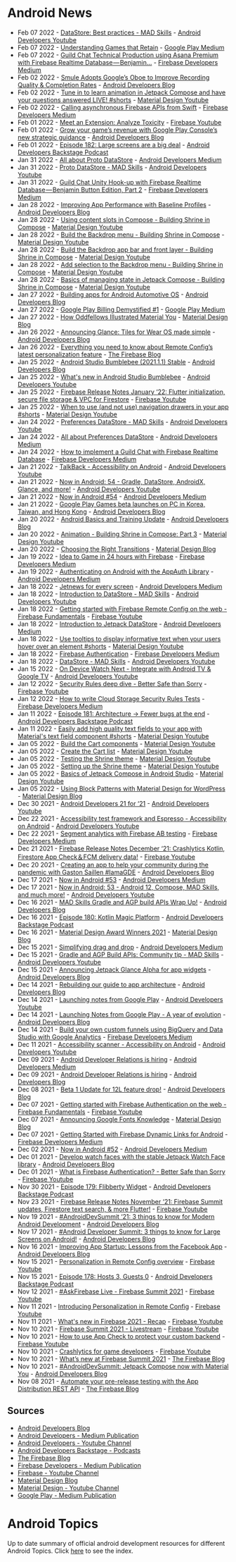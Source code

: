 # Android News

<!-- NEWS:START -->
- Feb 07 2022 - [DataStore: Best practices - MAD Skills](https://www.youtube.com/watch?v=S10ci36lBJ4) - [Android Developers Youtube](https://www.youtube.com/c/AndroidDevelopers)
- Feb 07 2022 - [Understanding Games that Retain](https://medium.com/googleplaydev/understanding-games-that-retain-1847b16c86a7?source=rss----1f8baa23933d---4) - [Google Play Medium](https://medium.com/googleplaydev)
- Feb 07 2022 - [Guild Chat Technical Production using Asana Premium with Firebase Realtime Database — Benjamin…](https://medium.com/firebase-developers/guild-chat-technical-production-using-asana-premium-with-firebase-realtime-database-benjamin-d069beb507b9?source=rss----8e8b7dc6774d---4) - [Firebase Developers Medium](https://medium.com/firebase-developers)
- Feb 02 2022 - [Smule Adopts Google’s Oboe to Improve Recording Quality & Completion Rates](http://android-developers.googleblog.com/2022/02/smule-adopts-googles-oboe-to-improve.html) - [Android Developers Blog](https://android-developers.googleblog.com/)
- Feb 02 2022 - [Tune in to learn animation in Jetpack Compose and have your questions answered LIVE! #shorts](https://www.youtube.com/watch?v=6rCHHhVGcSk) - [Material Design Youtube](https://www.youtube.com/c/MaterialDesign)
- Feb 02 2022 - [Calling asynchronous Firebase APIs from Swift](https://medium.com/firebase-developers/calling-asynchronous-firebase-apis-from-swift-757e8207df54?source=rss----8e8b7dc6774d---4) - [Firebase Developers Medium](https://medium.com/firebase-developers)
- Feb 01 2022 - [Meet an Extension: Analyze Toxicity](https://www.youtube.com/watch?v=3nilbcBGW0c) - [Firebase Youtube](https://www.youtube.com/user/Firebase)
- Feb 01 2022 - [Grow your game’s revenue with Google Play Console’s new strategic guidance](http://android-developers.googleblog.com/2022/02/grow-your-games-revenue-with-google.html) - [Android Developers Blog](https://android-developers.googleblog.com/)
- Feb 01 2022 - [Episode 182: Large screens are a big deal](http://adbackstage.libsyn.com/episode-182-large-screens-are-a-big-deal) - [Android Developers Backstage Podcast](https://adbackstage.libsyn.com/)
- Jan 31 2022 - [All about Proto DataStore](https://medium.com/androiddevelopers/all-about-proto-datastore-1b1af6cd2879?source=rss----95b274b437c2---4) - [Android Developers Medium](https://medium.com/androiddevelopers)
- Jan 31 2022 - [Proto DataStore - MAD Skills](https://www.youtube.com/watch?v=aYhgwII6_VM) - [Android Developers Youtube](https://www.youtube.com/c/AndroidDevelopers)
- Jan 31 2022 - [Guild Chat Unity Hook-up with Firebase Realtime Database — Benjamin Button Edition, Part 2](https://medium.com/firebase-developers/guild-chat-unity-hook-up-with-firebase-realtime-database-benjamin-button-edition-part-2-6b4a66b906a5?source=rss----8e8b7dc6774d---4) - [Firebase Developers Medium](https://medium.com/firebase-developers)
- Jan 28 2022 - [Improving App Performance with Baseline Profiles](http://android-developers.googleblog.com/2022/01/improving-app-performance-with-baseline.html) - [Android Developers Blog](https://android-developers.googleblog.com/)
- Jan 28 2022 - [Using content slots in Compose - Building Shrine in Compose](https://www.youtube.com/watch?v=kytMSf0fwhE) - [Material Design Youtube](https://www.youtube.com/c/MaterialDesign)
- Jan 28 2022 - [Build the Backdrop menu - Building Shrine in Compose](https://www.youtube.com/watch?v=xAgUOv_TxiU) - [Material Design Youtube](https://www.youtube.com/c/MaterialDesign)
- Jan 28 2022 - [Build the Backdrop app bar and front layer - Building Shrine in Compose](https://www.youtube.com/watch?v=caEbwQcKg78) - [Material Design Youtube](https://www.youtube.com/c/MaterialDesign)
- Jan 28 2022 - [Add selection to the Backdrop menu - Building Shrine in Compose](https://www.youtube.com/watch?v=RIw-8Da8Cfg) - [Material Design Youtube](https://www.youtube.com/c/MaterialDesign)
- Jan 28 2022 - [Basics of managing state in Jetpack Compose - Building Shrine in Compose](https://www.youtube.com/watch?v=YZH5pObJyFA) - [Material Design Youtube](https://www.youtube.com/c/MaterialDesign)
- Jan 27 2022 - [Building apps for Android Automotive OS](http://android-developers.googleblog.com/2022/01/building-apps-for-android-automotive-os.html) - [Android Developers Blog](https://android-developers.googleblog.com/)
- Jan 27 2022 - [Google Play Billing Demystified #1](https://medium.com/googleplaydev/google-play-billing-demystified-1-a0c80aeabfe7?source=rss----1f8baa23933d---4) - [Google Play Medium](https://medium.com/googleplaydev)
- Jan 27 2022 - [How Oddfellows Illustrated Material You](https://material.io/blog/interview-oddfellows-m3-art-style) - [Material Design Blog](https://material.io/blog)
- Jan 26 2022 - [Announcing Glance: Tiles for Wear OS made simple](http://android-developers.googleblog.com/2022/01/announcing-glance-tiles-for-wear-os.html) - [Android Developers Blog](https://android-developers.googleblog.com/)
- Jan 26 2022 - [Everything you need to know about Remote Config’s latest personalization feature](http://firebase.googleblog.com/2022/01/remote-config-personalization-overview.html) - [The Firebase Blog](https://firebase.googleblog.com/)
- Jan 25 2022 - [Android Studio Bumblebee (2021.1.1) Stable](http://android-developers.googleblog.com/2022/01/android-studio-bumblebee-202111-stable.html) - [Android Developers Blog](https://android-developers.googleblog.com/)
- Jan 25 2022 - [What's new in Android Studio Bumblebee](https://www.youtube.com/watch?v=rIt13HjCRiI) - [Android Developers Youtube](https://www.youtube.com/c/AndroidDevelopers)
- Jan 25 2022 - [Firebase Release Notes January ‘22: Flutter initialization, secure file storage & VPC for Firestore](https://www.youtube.com/watch?v=hNXPCcBHAZg) - [Firebase Youtube](https://www.youtube.com/user/Firebase)
- Jan 25 2022 - [When to use (and not use) navigation drawers in your app #shorts](https://www.youtube.com/watch?v=JNUTUZbvdeU) - [Material Design Youtube](https://www.youtube.com/c/MaterialDesign)
- Jan 24 2022 - [Preferences DataStore - MAD Skills](https://www.youtube.com/watch?v=kp53qL_O5gk) - [Android Developers Youtube](https://www.youtube.com/c/AndroidDevelopers)
- Jan 24 2022 - [All about Preferences DataStore](https://medium.com/androiddevelopers/all-about-preferences-datastore-cc7995679334?source=rss----95b274b437c2---4) - [Android Developers Medium](https://medium.com/androiddevelopers)
- Jan 24 2022 - [How to implement a Guild Chat with Firebase Realtime Database](https://medium.com/firebase-developers/how-to-implement-a-guild-chat-with-firebase-realtime-database-64e2825dfd00?source=rss----8e8b7dc6774d---4) - [Firebase Developers Medium](https://medium.com/firebase-developers)
- Jan 21 2022 - [TalkBack - Accessibility on Android](https://www.youtube.com/watch?v=_1yRVwhEv5I) - [Android Developers Youtube](https://www.youtube.com/c/AndroidDevelopers)
- Jan 21 2022 - [Now in Android: 54 - Gradle, DataStore, AndroidX, Glance, and more!](https://www.youtube.com/watch?v=AjVShjnCJW4) - [Android Developers Youtube](https://www.youtube.com/c/AndroidDevelopers)
- Jan 21 2022 - [Now in Android #54](https://medium.com/androiddevelopers/now-in-android-54-f9cbc3119514?source=rss----95b274b437c2---4) - [Android Developers Medium](https://medium.com/androiddevelopers)
- Jan 21 2022 - [Google Play Games beta launches on PC in Korea, Taiwan, and Hong Kong](http://android-developers.googleblog.com/2022/01/googleplaygames.html) - [Android Developers Blog](https://android-developers.googleblog.com/)
- Jan 20 2022 - [Android Basics and Training Update](http://android-developers.googleblog.com/2022/01/android-basics-and-training-update.html) - [Android Developers Blog](https://android-developers.googleblog.com/)
- Jan 20 2022 - [Animation - Building Shrine in Compose: Part 3](https://www.youtube.com/watch?v=nCPEuWCQlWk) - [Material Design Youtube](https://www.youtube.com/c/MaterialDesign)
- Jan 20 2022 - [Choosing the Right Transitions](https://material.io/blog/motion-research-container-transform) - [Material Design Blog](https://material.io/blog)
- Jan 19 2022 - [Idea to Game in 24 hours with Firebase](https://medium.com/firebase-developers/pictle-idea-to-game-in-24-hours-with-firebase-a18e0da8475f?source=rss----8e8b7dc6774d---4) - [Firebase Developers Medium](https://medium.com/firebase-developers)
- Jan 19 2022 - [Authenticating on Android with the AppAuth Library](https://medium.com/androiddevelopers/authenticating-on-android-with-the-appauth-library-7bea226555d5?source=rss----95b274b437c2---4) - [Android Developers Medium](https://medium.com/androiddevelopers)
- Jan 18 2022 - [Jetnews for every screen](https://medium.com/androiddevelopers/jetnews-for-every-screen-4d8e7927752?source=rss----95b274b437c2---4) - [Android Developers Medium](https://medium.com/androiddevelopers)
- Jan 18 2022 - [Introduction to DataStore - MAD Skills](https://www.youtube.com/watch?v=mdQjuZbLv9Y) - [Android Developers Youtube](https://www.youtube.com/c/AndroidDevelopers)
- Jan 18 2022 - [Getting started with Firebase Remote Config on the web - Firebase Fundamentals](https://www.youtube.com/watch?v=0DBRiMWy28Y) - [Firebase Youtube](https://www.youtube.com/user/Firebase)
- Jan 18 2022 - [Introduction to Jetpack DataStore](https://medium.com/androiddevelopers/introduction-to-jetpack-datastore-3dc8d74139e7?source=rss----95b274b437c2---4) - [Android Developers Medium](https://medium.com/androiddevelopers)
- Jan 18 2022 - [Use tooltips to display informative text when your users hover over an element #shorts](https://www.youtube.com/watch?v=rUWXOHYE6r0) - [Material Design Youtube](https://www.youtube.com/c/MaterialDesign)
- Jan 18 2022 - [Firebase Authentication](https://medium.com/firebase-developers/firebase-authentication-f0445ac732cb?source=rss----8e8b7dc6774d---4) - [Firebase Developers Medium](https://medium.com/firebase-developers)
- Jan 18 2022 - [DataStore - MAD Skills](https://www.youtube.com/watch?v=9ws-cJzlJkU) - [Android Developers Youtube](https://www.youtube.com/c/AndroidDevelopers)
- Jan 15 2022 - [On Device Watch Next - Integrate with Android TV & Google TV](https://www.youtube.com/watch?v=QFMIP5GOo70) - [Android Developers Youtube](https://www.youtube.com/c/AndroidDevelopers)
- Jan 12 2022 - [Security Rules deep dive - Better Safe than Sorry](https://www.youtube.com/watch?v=TglPc74M3DM) - [Firebase Youtube](https://www.youtube.com/user/Firebase)
- Jan 12 2022 - [How to write Cloud Storage Security Rules Tests](https://medium.com/firebase-developers/how-to-write-firebase-cloud-storage-rules-tests-48559806a268?source=rss----8e8b7dc6774d---4) - [Firebase Developers Medium](https://medium.com/firebase-developers)
- Jan 11 2022 - [Episode 181: Architecture → Fewer bugs at the end](http://adbackstage.libsyn.com/episode-181-architecture-fewer-bugs-at-the-end) - [Android Developers Backstage Podcast](https://adbackstage.libsyn.com/)
- Jan 11 2022 - [Easily add high quality text fields to your app with Material's text field component #shorts](https://www.youtube.com/watch?v=jF7K78Vxol8) - [Material Design Youtube](https://www.youtube.com/c/MaterialDesign)
- Jan 05 2022 - [Build the Cart components](https://www.youtube.com/watch?v=-1pSOeql9WY) - [Material Design Youtube](https://www.youtube.com/c/MaterialDesign)
- Jan 05 2022 - [Create the Cart list](https://www.youtube.com/watch?v=QrEmap8gDQE) - [Material Design Youtube](https://www.youtube.com/c/MaterialDesign)
- Jan 05 2022 - [Testing the Shrine theme](https://www.youtube.com/watch?v=7DRRWi6iiBE) - [Material Design Youtube](https://www.youtube.com/c/MaterialDesign)
- Jan 05 2022 - [Setting up the Shrine theme](https://www.youtube.com/watch?v=OVWjF3fAeJ4) - [Material Design Youtube](https://www.youtube.com/c/MaterialDesign)
- Jan 05 2022 - [Basics of Jetpack Compose in Android Studio](https://www.youtube.com/watch?v=NKmd-mFnro0) - [Material Design Youtube](https://www.youtube.com/c/MaterialDesign)
- Jan 05 2022 - [Using Block Patterns with Material Design for WordPress](https://material.io/blog/material-design-wordpress-plugin-030) - [Material Design Blog](https://material.io/blog)
- Dec 30 2021 - [Android Developers 21 for ‘21](https://www.youtube.com/watch?v=PpizrcJv8pw) - [Android Developers Youtube](https://www.youtube.com/c/AndroidDevelopers)
- Dec 22 2021 - [Accessibility test framework and Espresso - Accessibility on Android](https://www.youtube.com/watch?v=DLN2s16HwcE) - [Android Developers Youtube](https://www.youtube.com/c/AndroidDevelopers)
- Dec 22 2021 - [Segment analytics with Firebase AB testing](https://medium.com/firebase-developers/segment-analytics-with-firebase-ab-testing-36bfa6589ea4?source=rss----8e8b7dc6774d---4) - [Firebase Developers Medium](https://medium.com/firebase-developers)
- Dec 21 2021 - [Firebase Release Notes December ‘21: Crashlytics Kotlin, Firestore App Check＆FCM delivery data!](https://www.youtube.com/watch?v=VjENUKwjDEE) - [Firebase Youtube](https://www.youtube.com/user/Firebase)
- Dec 20 2021 - [Creating an app to help your community during the pandemic with Gaston Saillen #IamaGDE](http://android-developers.googleblog.com/2021/12/creating-app-to-help-your-community.html) - [Android Developers Blog](https://android-developers.googleblog.com/)
- Dec 17 2021 - [Now in Android #53](https://medium.com/androiddevelopers/now-in-android-53-2e79f95957c5?source=rss----95b274b437c2---4) - [Android Developers Medium](https://medium.com/androiddevelopers)
- Dec 17 2021 - [Now in Android: 53 - Android 12, Compose, MAD Skills, and much more!](https://www.youtube.com/watch?v=rGYN-FHBHZw) - [Android Developers Youtube](https://www.youtube.com/c/AndroidDevelopers)
- Dec 16 2021 - [MAD Skills Gradle and AGP build APIs Wrap Up!](http://android-developers.googleblog.com/2021/12/mad-skills-gradle-and-agp-build-apis.html) - [Android Developers Blog](https://android-developers.googleblog.com/)
- Dec 16 2021 - [Episode 180: Kotlin Magic Platform](http://adbackstage.libsyn.com/episode-180-kotlin-magic-platform) - [Android Developers Backstage Podcast](https://adbackstage.libsyn.com/)
- Dec 16 2021 - [Material Design Award Winners 2021](https://material.io/blog/mda-2021-winners) - [Material Design Blog](https://material.io/blog)
- Dec 15 2021 - [Simplifying drag and drop](https://medium.com/androiddevelopers/simplifying-drag-and-drop-3713d6ef526e?source=rss----95b274b437c2---4) - [Android Developers Medium](https://medium.com/androiddevelopers)
- Dec 15 2021 - [Gradle and AGP Build APIs: Community tip - MAD Skills](https://www.youtube.com/watch?v=8SFfffaB0CU) - [Android Developers Youtube](https://www.youtube.com/c/AndroidDevelopers)
- Dec 15 2021 - [Announcing Jetpack Glance Alpha for app widgets](http://android-developers.googleblog.com/2021/12/announcing-jetpack-glance-alpha-for-app.html) - [Android Developers Blog](https://android-developers.googleblog.com/)
- Dec 14 2021 - [Rebuilding our guide to app architecture](http://android-developers.googleblog.com/2021/12/rebuilding-our-guide-to-app-architecture.html) - [Android Developers Blog](https://android-developers.googleblog.com/)
- Dec 14 2021 - [Launching notes from Google Play](https://www.youtube.com/watch?v=WINMwDqax0A) - [Android Developers Youtube](https://www.youtube.com/c/AndroidDevelopers)
- Dec 14 2021 - [Launching Notes from Google Play - A year of evolution](http://android-developers.googleblog.com/2021/12/launching-notes-from-google-play.html) - [Android Developers Blog](https://android-developers.googleblog.com/)
- Dec 14 2021 - [Build your own custom funnels using BigQuery and Data Studio with Google Analytics](https://medium.com/firebase-developers/build-your-own-custom-funnel-in-firebase-google-analytics-with-bigquery-and-data-studio-685a551cc0e3?source=rss----8e8b7dc6774d---4) - [Firebase Developers Medium](https://medium.com/firebase-developers)
- Dec 11 2021 - [Accessibility scanner - Accessibility on Android](https://www.youtube.com/watch?v=i1gMzQv0hWU) - [Android Developers Youtube](https://www.youtube.com/c/AndroidDevelopers)
- Dec 09 2021 - [Android Developer Relations is hiring](https://medium.com/androiddevelopers/android-developer-relations-is-hiring-e9d42e8d59cf?source=rss----95b274b437c2---4) - [Android Developers Medium](https://medium.com/androiddevelopers)
- Dec 09 2021 - [Android Developer Relations is hiring](http://android-developers.googleblog.com/2021/12/android-developer-relations-is-hiring.html) - [Android Developers Blog](https://android-developers.googleblog.com/)
- Dec 08 2021 - [Beta 1 Update for 12L feature drop!](http://android-developers.googleblog.com/2021/12/beta-1-update-for-12l-feature-drop.html) - [Android Developers Blog](https://android-developers.googleblog.com/)
- Dec 07 2021 - [Getting started with Firebase Authentication on the web - Firebase Fundamentals](https://www.youtube.com/watch?v=rbuSx1yEgV8) - [Firebase Youtube](https://www.youtube.com/user/Firebase)
- Dec 07 2021 - [Announcing Google Fonts Knowledge](https://material.io/blog/google-fonts-knowledge) - [Material Design Blog](https://material.io/blog)
- Dec 07 2021 - [Getting Started with Firebase Dynamic Links for Android](https://medium.com/firebase-developers/beginners-guide-on-creating-a-shareable-link-of-your-apps-specific-data-with-firebase-8c471e1fe22e?source=rss----8e8b7dc6774d---4) - [Firebase Developers Medium](https://medium.com/firebase-developers)
- Dec 02 2021 - [Now in Android #52](https://medium.com/androiddevelopers/now-in-android-52-f5fbd751b35f?source=rss----95b274b437c2---4) - [Android Developers Medium](https://medium.com/androiddevelopers)
- Dec 01 2021 - [Develop watch faces with the stable Jetpack Watch Face library](http://android-developers.googleblog.com/2021/12/develop-watch-faces-with-stable-jetpack.html) - [Android Developers Blog](https://android-developers.googleblog.com/)
- Dec 01 2021 - [What is Firebase Authentication? - Better Safe than Sorry](https://www.youtube.com/watch?v=vBUk293QSKY) - [Firebase Youtube](https://www.youtube.com/user/Firebase)
- Nov 30 2021 - [Episode 179: Flibberty Widget](http://adbackstage.libsyn.com/flibberty-widget) - [Android Developers Backstage Podcast](https://adbackstage.libsyn.com/)
- Nov 23 2021 - [Firebase Release Notes November ‘21: Firebase Summit updates, Firestore text search, & more Flutter!](https://www.youtube.com/watch?v=7KaNHpOPYTs) - [Firebase Youtube](https://www.youtube.com/user/Firebase)
- Nov 19 2021 - [#AndroidDevSummit ‘21: 3 things to know for Modern Android Development](http://android-developers.googleblog.com/2021/11/ads21-modern-android-development.html) - [Android Developers Blog](https://android-developers.googleblog.com/)
- Nov 17 2021 - [#Android Developer Summit: 3 things to know for Large Screens on Android!](http://android-developers.googleblog.com/2021/11/android-developer-summit-21-large-screens.html) - [Android Developers Blog](https://android-developers.googleblog.com/)
- Nov 16 2021 - [Improving App Startup: Lessons from the Facebook App](http://android-developers.googleblog.com/2021/11/improving-app-startup-facebook-app.html) - [Android Developers Blog](https://android-developers.googleblog.com/)
- Nov 15 2021 - [Personalization in Remote Config overview](https://www.youtube.com/watch?v=MTclqADW9rs) - [Firebase Youtube](https://www.youtube.com/user/Firebase)
- Nov 15 2021 - [Episode 178: Hosts 3, Guests 0](http://adbackstage.libsyn.com/episode-178-hosts-3-guests-0) - [Android Developers Backstage Podcast](https://adbackstage.libsyn.com/)
- Nov 12 2021 - [#AskFirebase Live - Firebase Summit 2021](https://www.youtube.com/watch?v=dVeH4aSzdE0) - [Firebase Youtube](https://www.youtube.com/user/Firebase)
- Nov 11 2021 - [Introducing Personalization in Remote Config](https://www.youtube.com/watch?v=-PpE1QhZjPE) - [Firebase Youtube](https://www.youtube.com/user/Firebase)
- Nov 11 2021 - [What's new in Firebase 2021 - Recap](https://www.youtube.com/watch?v=_ZMfTQZuP-Y) - [Firebase Youtube](https://www.youtube.com/user/Firebase)
- Nov 10 2021 - [Firebase Summit 2021 - Livestream](https://www.youtube.com/watch?v=BlMZ0XK8ZOI) - [Firebase Youtube](https://www.youtube.com/user/Firebase)
- Nov 10 2021 - [How to use App Check to protect your custom backend](https://www.youtube.com/watch?v=DEV372Kof0g) - [Firebase Youtube](https://www.youtube.com/user/Firebase)
- Nov 10 2021 - [Crashlytics for game developers](https://www.youtube.com/watch?v=G1PzMgMAdg0) - [Firebase Youtube](https://www.youtube.com/user/Firebase)
- Nov 10 2021 - [What’s new at Firebase Summit 2021](http://firebase.googleblog.com/2021/11/whats-new-at-Firebase-Summit-2021.html) - [The Firebase Blog](https://firebase.googleblog.com/)
- Nov 10 2021 - [#AndroidDevSummit: Jetpack Compose now with Material You](http://android-developers.googleblog.com/2021/11/ads21-compose-material-you.html) - [Android Developers Blog](https://android-developers.googleblog.com/)
- Nov 08 2021 - [Automate your pre-release testing with the App Distribution REST API](http://firebase.googleblog.com/2021/11/app-distribution-rest-api.html) - [The Firebase Blog](https://firebase.googleblog.com/)<!-- NEWS:END -->

## Sources

* [Android Developers Blog](https://android-developers.googleblog.com/)
* [Android Developers - Medium Publication](https://medium.com/androiddevelopers)
* [Android Developers - Youtube Channel](https://www.youtube.com/c/AndroidDevelopers)
* [Android Developers Backstage - Podcasts](https://adbackstage.libsyn.com/)
* [The Firebase Blog](https://firebase.googleblog.com/)
* [Firebase Developers - Medium Publication](https://medium.com/firebase-developers)
* [Firebase - Youtube Channel](https://www.youtube.com/user/Firebase)
* [Material Design Blog](https://material.io/blog)
* [Material Design - Youtube Channel](https://www.youtube.com/c/MaterialDesign)
* [Google Play - Medium Publication](https://medium.com/googleplaydev)

# Android Topics
Up to date summary of official android development resources for different Android Topics. Click [here](https://androidtopicsindex.dipien.com/) to see the index.

